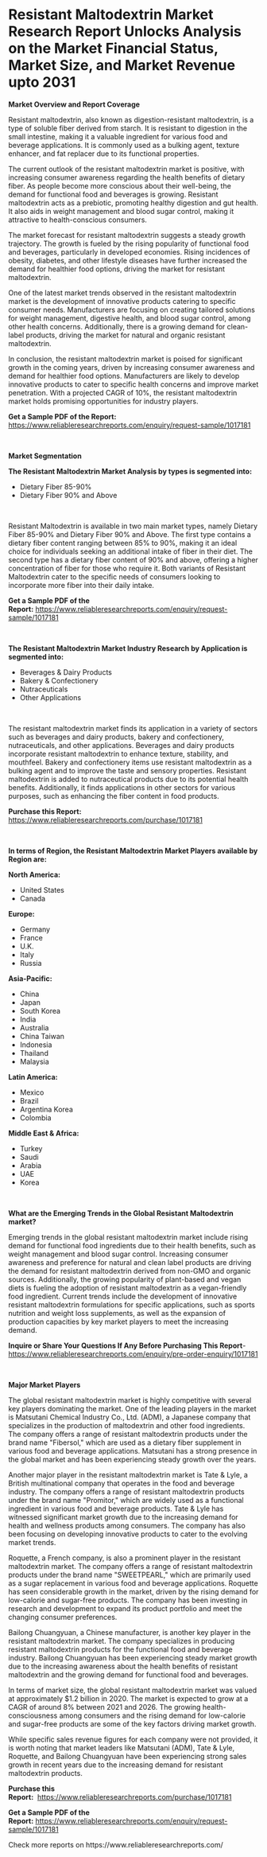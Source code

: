 <p><h1>Resistant Maltodextrin Market Research Report Unlocks Analysis on the Market Financial Status, Market Size, and Market Revenue upto 2031</h1></p><p><strong>Market Overview and Report Coverage</strong></p>
<p><p>Resistant maltodextrin, also known as digestion-resistant maltodextrin, is a type of soluble fiber derived from starch. It is resistant to digestion in the small intestine, making it a valuable ingredient for various food and beverage applications. It is commonly used as a bulking agent, texture enhancer, and fat replacer due to its functional properties.</p><p>The current outlook of the resistant maltodextrin market is positive, with increasing consumer awareness regarding the health benefits of dietary fiber. As people become more conscious about their well-being, the demand for functional food and beverages is growing. Resistant maltodextrin acts as a prebiotic, promoting healthy digestion and gut health. It also aids in weight management and blood sugar control, making it attractive to health-conscious consumers.</p><p>The market forecast for resistant maltodextrin suggests a steady growth trajectory. The growth is fueled by the rising popularity of functional food and beverages, particularly in developed economies. Rising incidences of obesity, diabetes, and other lifestyle diseases have further increased the demand for healthier food options, driving the market for resistant maltodextrin.</p><p>One of the latest market trends observed in the resistant maltodextrin market is the development of innovative products catering to specific consumer needs. Manufacturers are focusing on creating tailored solutions for weight management, digestive health, and blood sugar control, among other health concerns. Additionally, there is a growing demand for clean-label products, driving the market for natural and organic resistant maltodextrin.</p><p>In conclusion, the resistant maltodextrin market is poised for significant growth in the coming years, driven by increasing consumer awareness and demand for healthier food options. Manufacturers are likely to develop innovative products to cater to specific health concerns and improve market penetration. With a projected CAGR of 10%, the resistant maltodextrin market holds promising opportunities for industry players.</p></p>
<p><strong>Get a Sample PDF of the Report:</strong> <a href="https://www.reliableresearchreports.com/enquiry/request-sample/1017181">https://www.reliableresearchreports.com/enquiry/request-sample/1017181</a></p>
<p>&nbsp;</p>
<p><strong>Market Segmentation</strong></p>
<p><strong>The Resistant Maltodextrin Market Analysis by types is segmented into:</strong></p>
<p><ul><li>Dietary Fiber 85-90%</li><li>Dietary Fiber 90% and Above</li></ul></p>
<p>&nbsp;</p>
<p><p>Resistant Maltodextrin is available in two main market types, namely Dietary Fiber 85-90% and Dietary Fiber 90% and Above. The first type contains a dietary fiber content ranging between 85% to 90%, making it an ideal choice for individuals seeking an additional intake of fiber in their diet. The second type has a dietary fiber content of 90% and above, offering a higher concentration of fiber for those who require it. Both variants of Resistant Maltodextrin cater to the specific needs of consumers looking to incorporate more fiber into their daily intake.</p></p>
<p><strong>Get a Sample PDF of the Report:</strong>&nbsp;<a href="https://www.reliableresearchreports.com/enquiry/request-sample/1017181">https://www.reliableresearchreports.com/enquiry/request-sample/1017181</a></p>
<p>&nbsp;</p>
<p><strong>The Resistant Maltodextrin Market Industry Research by Application is segmented into:</strong></p>
<p><ul><li>Beverages & Dairy Products</li><li>Bakery & Confectionery</li><li>Nutraceuticals</li><li>Other Applications</li></ul></p>
<p>&nbsp;</p>
<p><p>The resistant maltodextrin market finds its application in a variety of sectors such as beverages and dairy products, bakery and confectionery, nutraceuticals, and other applications. Beverages and dairy products incorporate resistant maltodextrin to enhance texture, stability, and mouthfeel. Bakery and confectionery items use resistant maltodextrin as a bulking agent and to improve the taste and sensory properties. Resistant maltodextrin is added to nutraceutical products due to its potential health benefits. Additionally, it finds applications in other sectors for various purposes, such as enhancing the fiber content in food products.</p></p>
<p><strong>Purchase this Report:</strong>&nbsp; <a href="https://www.reliableresearchreports.com/purchase/1017181">https://www.reliableresearchreports.com/purchase/1017181</a></p>
<p>&nbsp;</p>
<p><strong>In terms of Region, the Resistant Maltodextrin Market Players available by Region are:</strong></p>
<p>
    <p> <strong> North America: </strong>
        <ul>
            <li>United States</li>
            <li>Canada</li>
        </ul>
        </p> 
    <p> <strong> Europe: </strong>
        <ul>
            <li>Germany</li>
            <li>France</li>
            <li>U.K.</li>
            <li>Italy</li>
            <li>Russia</li>
        </ul>
        </p> 
    <p> <strong> Asia-Pacific: </strong>
        <ul>
            <li>China</li>
            <li>Japan</li>
            <li>South Korea</li>
            <li>India</li>
            <li>Australia</li>
            <li>China Taiwan</li>
            <li>Indonesia</li>
            <li>Thailand</li>
            <li>Malaysia</li>
        </ul>
        </p> 
    <p> <strong> Latin America: </strong>
        <ul>
            <li>Mexico</li>
            <li>Brazil</li>
            <li>Argentina Korea</li>
            <li>Colombia</li>
        </ul>
        </p> 
    <p> <strong> Middle East & Africa: </strong>
        <ul>
            <li>Turkey</li>
            <li>Saudi</li>
            <li>Arabia</li>
            <li>UAE</li>
            <li>Korea</li>
        </ul>
    </p>
    </p>
<p>&nbsp;</p>
<p><strong>What are the Emerging Trends in the Global Resistant Maltodextrin market?</strong></p>
<p><p>Emerging trends in the global resistant maltodextrin market include rising demand for functional food ingredients due to their health benefits, such as weight management and blood sugar control. Increasing consumer awareness and preference for natural and clean label products are driving the demand for resistant maltodextrin derived from non-GMO and organic sources. Additionally, the growing popularity of plant-based and vegan diets is fueling the adoption of resistant maltodextrin as a vegan-friendly food ingredient. Current trends include the development of innovative resistant maltodextrin formulations for specific applications, such as sports nutrition and weight loss supplements, as well as the expansion of production capacities by key market players to meet the increasing demand.</p></p>
<p><strong>Inquire or Share Your Questions If Any Before Purchasing This Report</strong>- <a href="https://www.reliableresearchreports.com/enquiry/pre-order-enquiry/1017181">https://www.reliableresearchreports.com/enquiry/pre-order-enquiry/1017181</a></p>
<p>&nbsp;</p>
<p><strong>Major Market Players</strong></p>
<p><p>The global resistant maltodextrin market is highly competitive with several key players dominating the market. One of the leading players in the market is Matsutani Chemical Industry Co., Ltd. (ADM), a Japanese company that specializes in the production of maltodextrin and other food ingredients. The company offers a range of resistant maltodextrin products under the brand name "Fibersol," which are used as a dietary fiber supplement in various food and beverage applications. Matsutani has a strong presence in the global market and has been experiencing steady growth over the years.</p><p>Another major player in the resistant maltodextrin market is Tate & Lyle, a British multinational company that operates in the food and beverage industry. The company offers a range of resistant maltodextrin products under the brand name "Promitor," which are widely used as a functional ingredient in various food and beverage products. Tate & Lyle has witnessed significant market growth due to the increasing demand for health and wellness products among consumers. The company has also been focusing on developing innovative products to cater to the evolving market trends.</p><p>Roquette, a French company, is also a prominent player in the resistant maltodextrin market. The company offers a range of resistant maltodextrin products under the brand name "SWEETPEARL," which are primarily used as a sugar replacement in various food and beverage applications. Roquette has seen considerable growth in the market, driven by the rising demand for low-calorie and sugar-free products. The company has been investing in research and development to expand its product portfolio and meet the changing consumer preferences.</p><p>Bailong Chuangyuan, a Chinese manufacturer, is another key player in the resistant maltodextrin market. The company specializes in producing resistant maltodextrin products for the functional food and beverage industry. Bailong Chuangyuan has been experiencing steady market growth due to the increasing awareness about the health benefits of resistant maltodextrin and the growing demand for functional food and beverages.</p><p>In terms of market size, the global resistant maltodextrin market was valued at approximately $1.2 billion in 2020. The market is expected to grow at a CAGR of around 8% between 2021 and 2026. The growing health-consciousness among consumers and the rising demand for low-calorie and sugar-free products are some of the key factors driving market growth.</p><p>While specific sales revenue figures for each company were not provided, it is worth noting that market leaders like Matsutani (ADM), Tate & Lyle, Roquette, and Bailong Chuangyuan have been experiencing strong sales growth in recent years due to the increasing demand for resistant maltodextrin products.</p></p>
<p><strong>Purchase this Report:</strong>&nbsp;&nbsp;<a href="https://www.reliableresearchreports.com/purchase/1017181">https://www.reliableresearchreports.com/purchase/1017181</a></p>
<p></p>
<p><strong>Get a Sample PDF of the Report:</strong>&nbsp;<a href="https://www.reliableresearchreports.com/enquiry/request-sample/1017181">https://www.reliableresearchreports.com/enquiry/request-sample/1017181</a></p>
<p>Check more reports on https://www.reliableresearchreports.com/</p>